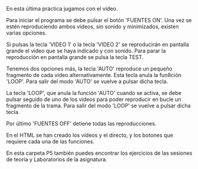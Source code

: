 
En esta última práctica jugamos con el vídeo.

Para iniciar el programa se debe pulsar el botón 'FUENTES ON'. 
Una vez se estén reproduciendo ambos videos, sin sonido y minimizados, existen varias opciones. 

Si pulsas la tecla 'VIDEO 1' o la tecla 'VIDEO 2' se reproducirán en pantalla grande el video que se haya indicado y con sonido. Para parar la reproducción en pantalla grande se pulsa la tecla TEST.

Tenemos dos opciones más, la tecla 'AUTO' reproduce un pequeño fragmento de cada vídeo alternativamente. Esta tecla anula la fun8ción 'LOOP'. Para salir del modo 'AUTO' se vuelve a pulsar dicha tecla.

La tecla 'LOOP', que anula la función 'AUTO' cuando se activa, se debe pulsar seguido de uno de los videos para poder reproducir en bucle un fragmento de la trama. Para salir del modo 'LOOP' se vuelve a pulsar dicha tecla.

Por último 'FUENTES OFF' detiene todas las reproducciones.

En el HTML se han creado los vídeos y el directo, y los botones que requiere cada una de las funciones.

En esta carpeta P5 también puedes encontrar los ejercicios de las sesiones de teoría y Laboratorios de la asignatura.
